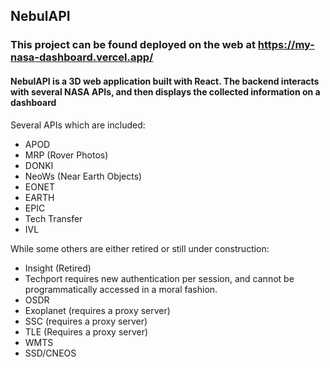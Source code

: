 ## NebulAPI

### This project can be found deployed on the web at https://my-nasa-dashboard.vercel.app/

#### NebulAPI is a 3D web application built with React. The backend interacts with several NASA APIs, and then displays the collected information on a dashboard

Several APIs which are included:
- APOD
- MRP (Rover Photos)
- DONKI
- NeoWs (Near Earth Objects)
- EONET
- EARTH
- EPIC
- Tech Transfer
- IVL

While some others are either retired or still under construction:
- Insight (Retired)
- Techport requires new authentication per session, and cannot be programmatically accessed in a moral fashion.
- OSDR
- Exoplanet (requires a proxy server)
- SSC (requires a proxy server)
- TLE (Requires a proxy server)
- WMTS
- SSD/CNEOS
